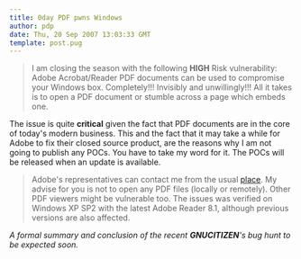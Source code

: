 ```yaml
---
title: 0day PDF pwns Windows
author: pdp
date: Thu, 20 Sep 2007 13:03:33 GMT
template: post.pug
---
```


> I am closing the season with the following **HIGH** Risk vulnerability: Adobe Acrobat/Reader PDF documents can be used to compromise your Windows box. Completely!!! Invisibly and unwillingly!!! All it takes is to open a PDF document or stumble across a page which embeds one.

The issue is quite **critical** given the fact that PDF documents are in the core of today's modern business. This and the fact that it may take a while for Adobe to fix their closed source product, are the reasons why I am not going to publish any POCs. You have to take my word for it. The POCs will be released when an update is available.

> Adobe's representatives can contact me from the usual [place](http://www.gnucitizen.org/contact). My advise for you is not to open any PDF files (locally or remotely). Other PDF viewers might be vulnerable too. The issues was verified on Windows XP SP2 with the latest Adobe Reader 8.1, although previous versions are also affected.

_A formal summary and conclusion of the recent **GNUCITIZEN**'s bug hunt to be expected soon._
